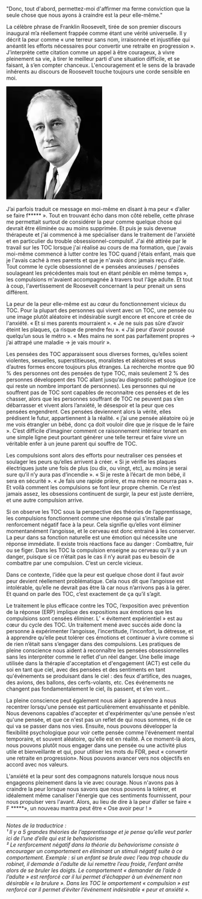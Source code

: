 "Donc, tout d'abord, permettez-moi d'affirmer ma ferme conviction que la seule chose que nous ayons à craindre est la peur elle-même."

La célèbre phrase de Franklin Roosevelt, tirée de son premier discours inaugural m’a réellement frappée comme étant une vérité universelle. Il y décrit la peur comme « une terreur sans nom, irraisonnée et injustifiée qui anéantit les efforts nécessaires pour convertir une retraite en progression ». J’interprète cette citation comme un appel à être courageux, à vivre pleinement sa vie, à tirer le meilleur parti d'une situation difficile, et se faisant, à s’en compter chanceux. L'encouragement et le sens de la bravade inhérents au discours de Roosevelt touche toujours une corde sensible en moi.

![Scrupulosity OCD](/static/images/illustrations/fdr.webp)

J’ai parfois traduit ce message en moi-même en disant à ma peur « d’aller se faire f***** ». Tout en trouvant écho dans mon côté rebelle, cette phrase me permettait surtout de considérer la peur comme quelque chose qui devrait être éliminée ou au moins supprimée. Et puis je suis devenue thérapeute et j'ai commencé à me spécialiser dans le traitement de l'anxiété et en particulier du trouble obsessionnel-compulsif. J'ai été attirée par le travail sur les TOC lorsque j'ai réalisé au cours de ma formation, que j'avais moi-même commencé à lutter contre les TOC quand j'étais enfant, mais que je l'avais caché à mes parents et que je n'avais donc jamais reçu d'aide. Tout comme le cycle obsessionnel de « pensées anxieuses / pensées soulageant les précédentes mais tout en étant pénible en même temps », les compulsions m'avaient accompagnée à travers tout l'âge adulte. Et tout à coup, l'avertissement de Roosevelt concernant la peur prenait un sens différent.

La peur de la peur elle-même est au cœur du fonctionnement vicieux du TOC. Pour la plupart des personnes qui vivent avec un TOC, une pensée ou une image plutôt aléatoire et indésirable surgit encore et encore et crée de l'anxiété. « Et si mes parents mourraient ». « Je ne suis pas sûre d’avoir éteint les plaques, ça risque de prendre feu ». « J’ai peur d’avoir poussé quelqu’un sous le métro ». « Mes mains ne sont pas parfaitement propres → j’ai attrapé une maladie → je vais mourir ».

Les pensées des TOC apparaissent sous diverses formes, qu’elles soient violentes, sexuelles, superstitieuses, moralistes et aléatoires et sous d’autres formes encore toujours plus étranges. La recherche montre que 90 % des personnes ont des pensées de type TOC, mais seulement 2 % des personnes développent des TOC allant jusqu’au diagnostic pathologique (ce qui reste un nombre important de personnes). Les personnes qui ne souffrent pas de TOC sont capables de reconnaitre ces pensées et de les chasser, alors que les personnes souffrant de TOC ne peuvent pas s’en débarrasser et vivent alors l’anxiété, le désespoir et la peur que ces pensées engendrent. Ces pensées deviennent alors la vérité, elles prédisent le futur, appartiennent à la réalité. « j’ai une pensée aléatoire où je me vois étrangler un bébé, donc ça doit vouloir dire que je risque de le faire ». C’est difficile d’imaginer comment ce raisonnement intérieur tenant en une simple ligne peut pourtant générer une telle terreur et faire vivre un véritable enfer à un jeune parent qui souffre de TOC.

Les compulsions sont alors des efforts pour neutraliser ces pensées et soulager les peurs qu’elles arrivent à créer. « Si je vérifie les plaques électriques juste une fois de plus (ou dix, ou vingt, etc), au moins je serai sure qu’il n’y aura pas d’incendie ». « Si je reste à l’écart de mon bébé, il sera en sécurité ». « Je fais une rapide prière, et ma mère ne mourra pas ». Et voilà comment les compulsions se font leur propre chemin. Ce n’est jamais assez, les obsessions continuent de surgir, la peur est juste derrière, et une autre compulsion arrive.

Si on observe les TOC sous la perspective des théories de l’apprentissage, les compulsions fonctionnent comme une réponse qui s’installe par renforcement négatif face à la peur. Cela signifie qu’elles vont éliminer momentanément l’angoisse, et le cerveau est donc entrainé à les conserver. La peur dans sa fonction naturelle est une émotion qui nécessite une réponse immédiate. Il existe trois réactions face au danger : Combattre, fuir ou se figer. Dans les TOC la compulsion enseigne au cerveau qu’il y a un danger, puisque si ce n’était pas le cas il n’y aurait pas eu besoin de combattre par une compulsion. C’est un cercle vicieux.

Dans ce contexte, l’idée que la peur est quelque chose dont il faut avoir peur devient réellement problématique. Cela nous dit que l’angoisse est intolérable, qu’elle ne devrait pas être là car nous n’arrivons pas à la gérer. Et quand on parle des TOC, c’est exactement de ça qu’il s’agit.

Le traitement le plus efficace contre les TOC, l’exposition avec prévention de la réponse (ERP) implique des expositions aux émotions que les compulsions sont censées éliminer. L’ « évitement expérientiel » est au cœur du cycle des TOC. Un traitement mené avec succès aide donc la personne à expérimenter l’angoisse, l’incertitude, l’inconfort, la détresse, et à apprendre qu’elle peut tolérer ces émotions et continuer à vivre comme si de rien n’était sans s’engager dans des compulsions. Les pratiques de pleine conscience nous aident à reconnaître les pensées obsessionnelles sans les interpréter comme le reflet d'un réel danger. Une belle image utilisée dans la thérapie d'acceptation et d'engagement (ACT) est celle du soi en tant que ciel, avec des pensées et des sentiments en tant qu'événements se produisant dans le ciel : des feux d'artifice, des nuages, des avions, des ballons, des cerfs-volants, etc. Ces événements ne changent pas fondamentalement le ciel, ils passent, et s’en vont...

La pleine conscience peut également nous aider à apprendre à nous recentrer lorsqu'une pensée est particulièrement envahissante et pénible. Nous devenons capables d'accepter et d'expérimenter qu'une pensée n'est qu'une pensée, et que ce n'est pas un reflet de qui nous sommes, ni de ce qui va se passer dans nos vies. Ensuite, nous pouvons développer la flexibilité psychologique pour voir cette pensée comme l'événement mental temporaire, et souvent aléatoire, qu'elle est en réalité. À ce moment-là alors, nous pouvons plutôt nous engager dans une pensée ou une activité plus utile et bienveillante et qui, pour utiliser les mots du FDR, peut « convertir une retraite en progression». Nous pouvons avancer vers nos objectifs en accord avec nos valeurs.

L'anxiété et la peur sont des compagnons naturels lorsque nous nous engageons pleinement dans la vie avec courage. Nous n'avons pas à craindre la peur lorsque nous savons que nous pouvons la tolérer, et idéalement même canaliser l'énergie que ces sentiments fournissent, pour nous propulser vers l'avant. Alors, au lieu de dire à la peur d’aller se faire « F *****», un nouveau mantra peut être « Ose avoir peur ! »

---

_Notes de la traductrice :_ \
_¹ Il y a 5 grandes théories de l’apprentissage et je pense qu’elle veut parler ici de l’une d’elle qui est le behaviorisme_ \
_² Le renforcement négatif dans la théorie du behaviorisme consiste à encourager un comportement en éliminant un stimuli négatif suite à ce comportement. Exemple : si un enfant se brule avec l’eau trop chaude du robinet, il demande à l’adulte de lui remettre l’eau froide, l’enfant arrête alors de se bruler les doigts. Le comportement « demander de l’aide à l’adulte » est renforcé car il lui permet d’échapper à un événement non désirable « la brulure ». Dans les TOC le  omportement « compulsion » est renforcé car il permet d’éviter l’événement indésirable « peur et anxiété »._
